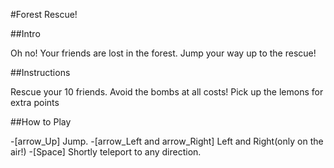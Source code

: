 #Forest Rescue!


##Intro

Oh no! Your friends are lost in the forest. Jump your way up to the rescue!

##Instructions

Rescue your 10 friends.
Avoid the bombs at all costs!
Pick up the lemons for extra points

##How to Play

-[arrow_Up]  Jump.
-[arrow_Left and arrow_Right]  Left and Right(only on the air!)
-[Space] Shortly teleport to any direction.
